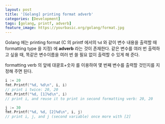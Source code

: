 ```yaml
---
layout: post
title: '[Golang] printing format adverb'
categories: [Development]
tags: [golang, printf, adverb]
feature_image: https://yourbasic.org/golang/format.jpg
---
```

<!-- more -->
Golang 에는 printing format (C 의 printf 에서의 `%d` 와 같이 변수 내용을 출력할 때 formatting type 을 지정) 에 **adverb** 라는 것이 존재한다. 같은 변수를 여러 번 출력하고 싶을 때, 똑같은 변수이름을 여러 번 쓸 필요 없이 출력할 수 있게 해 준다.

formatting verb 의 앞에 대괄호+숫자 를 이용하여 몇 번째 변수를 출력할 것인지를 지정해 주면 된다.

```go
i := 20
fmt.Printf("%d, %d\n", i, i)
// print i twice: 20, 20
fmt.Printf("%d, [1]%d\n", i)
// print i, and reuse it to print in second formatting verb: 20, 20

j := 30
fmt.Printf("%d, %d, [2]%d\n", i, j)
// print i, j, and j (second variable) once more with [2]

```